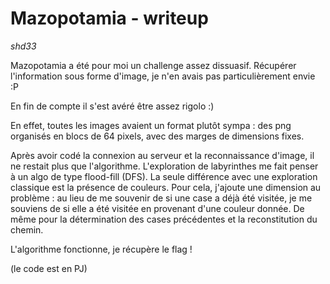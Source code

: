 Mazopotamia - writeup
=====================
*shd33*


Mazopotamia a été pour moi un challenge assez dissuasif. Récupérer l'information sous forme d'image, je n'en avais pas particulièrement envie :P

En fin de compte il s'est avéré être assez rigolo :)

En effet, toutes les images avaient un format plutôt sympa : des png organisés en blocs de 64 pixels, avec des marges de dimensions fixes.

Après avoir codé la connexion au serveur et la reconnaissance d'image, il ne restait plus que l'algorithme.
L'exploration de labyrinthes me fait penser à un algo de type flood-fill (DFS). La seule différence avec une exploration classique est la présence de couleurs. Pour cela, j'ajoute une dimension au problème : au lieu de me souvenir de si une case a déjà été visitée, je me souviens de si elle a été visitée en provenant d'une couleur donnée. De même pour la détermination des cases précédentes et la reconstitution du chemin.

L'algorithme fonctionne, je récupère le flag !

(le code est en PJ)